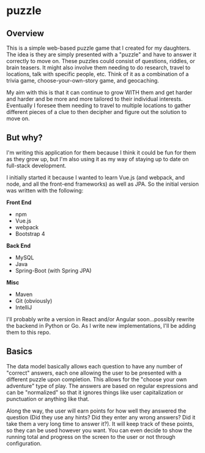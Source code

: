 # puzzle

## Overview
This is a simple web-based puzzle game that I created for my daughters. The idea is they are simply presented with a "puzzle" and have to answer it correctly to move on. These puzzles could consist of questions, riddles, or brain teasers. It might also involve them needing to do research, travel to locations, talk with specific people, etc. Think of it as a combination of a trivia game, choose-your-own-story game, and geocaching.  

My aim with this is that it can continue to grow WITH them and get harder and harder and be more and more tailored to their individual interests. Eventually I foresee them needing to travel to multiple locations to gather different pieces of a clue to then decipher and figure out the solution to move on.

## But why?
I'm writing this application for them because I think it could be fun for them as they grow up, but I'm also using it as my way of staying up to date on full-stack development.

I initially started it because I wanted to learn Vue.js (and webpack, and node, and all the front-end frameworks) as well as JPA. So the initial version was written with the following:

**Front End**
* npm
* Vue.js
* webpack
* Bootstrap 4

**Back End**
* MySQL
* Java
* Spring-Boot (with Spring JPA)

**Misc**
* Maven
* Git (obviously)
* IntelliJ

I'll probably write a version in React and/or Angular soon...possibly rewrite the backend in Python or Go. As I write new implementations, I'll be adding them to this repo.

## Basics
The data model basically allows each question to have any number of "correct" answers, each one allowing the user to be presented with a different puzzle upon completion. This allows for the "choose your own adventure" type of play. The answers are based on regular expressions and can be "normalized" so that it ignores things like user capitalization or punctuation or anything like that.

Along the way, the user will earn points for how well they answered the question (Did they use any hints? Did they enter any wrong answers? Did it take them a very long time to answer it?). It will keep track of these points, so they can be used however you want. You can even decide to show the running total and progress on the screen to the user or not through configuration.
